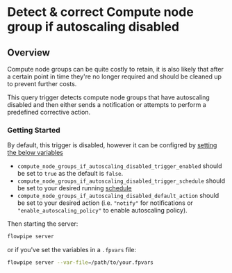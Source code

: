 # Detect & correct Compute node group if autoscaling disabled

## Overview

Compute node groups can be quite costly to retain, it is also likely that after a certain point in time they're no longer required and should be cleaned up to prevent further costs.

This query trigger detects compute node groups that have autoscaling disabled and then either sends a notification or attempts to perform a predefined corrective action.

### Getting Started

By default, this trigger is disabled, however it can be configred by [setting the below variables](https://flowpipe.io/docs/build/mod-variables#passing-input-variables)
- `compute_node_groups_if_autoscaling_disabled_trigger_enabled` should be set to `true` as the default is `false`.
- `compute_node_groups_if_autoscaling_disabled_trigger_schedule` should be set to your desired running [schedule](https://flowpipe.io/docs/flowpipe-hcl/trigger/schedule#more-examples)
- `compute_node_groups_if_autoscaling_disabled_default_action` should be set to your desired action (i.e. `"notify"` for notifications or `"enable_autoscaling_policy"` to enable autoscaling policy).

Then starting the server:
```sh
flowpipe server
```

or if you've set the variables in a `.fpvars` file:
```sh
flowpipe server --var-file=/path/to/your.fpvars
```